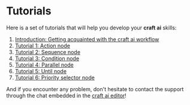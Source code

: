 # Tutorials #

Here is a set of tutorials that will help you develop your **craft ai** skills:

1. [Introduction: Getting acquainted with the craft ai workflow](doc/0/index.md)
2. [Tutorial 1: Action node](doc/1/index.md)
3. [Tutorial 2: Sequence node](doc/2/index.md)
4. [Tutorial 3: Condition node](doc/3/index.md)
5. [Tutorial 4: Parallel node](doc/4/index.md)
6. [Tutorial 5: Until node](doc/5/index.md)
7. [Tutorial 6: Priority selector node](doc/6/index.md)

And if you encounter any problem, don't hesitate to contact the support through the chat embedded in the [craft ai editor](http://editor.craft.ai/)!